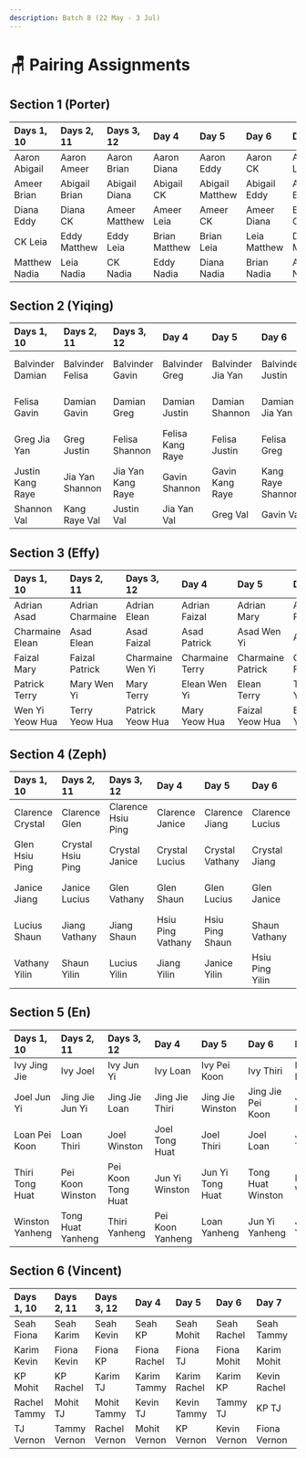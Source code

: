 ```yaml
---
description: Batch 8 (22 May - 3 Jul)
---
```


# 🪑 Pairing Assignments

## Section 1 \(Porter\)

| Days 1, 10 | Days 2, 11 | Days 3, 12 | Day 4 | Day 5 | Day 6 | Day 7 | Day 8 | Day 9 |
| :--- | :--- | :--- | :--- | :--- | :--- | :--- | :--- | :--- |
| Aaron Abigail | Aaron Ameer | Aaron Brian | Aaron Diana | Aaron Eddy | Aaron CK | Aaron Leia | Aaron Matthew | Abigail Ameer |
| Ameer Brian | Abigail Brian | Abigail Diana | Abigail CK | Abigail Matthew | Abigail Eddy | Ameer Eddy | Abigail Leia | Brian Eddy |
| Diana Eddy | Diana CK | Ameer Matthew | Ameer Leia | Ameer CK | Ameer Diana | Brian CK | Brian Diana | Diana Leia |
| CK Leia | Eddy Matthew | Eddy Leia | Brian Matthew | Brian Leia | Leia Matthew | Diana Matthew | Eddy CK | CK Matthew |
| Matthew Nadia | Leia Nadia | CK Nadia | Eddy Nadia | Diana Nadia | Brian Nadia | Abigail Nadia | Ameer Nadia | Aaron Nadia |

## Section 2 \(Yiqing\)

| Days 1, 10 | Days 2, 11 | Days 3, 12 | Day 4 | Day 5 | Day 6 | Day 7 | Day 8 | Day 9 |
| :--- | :--- | :--- | :--- | :--- | :--- | :--- | :--- | :--- |
| Balvinder Damian | Balvinder Felisa | Balvinder Gavin | Balvinder Greg | Balvinder Jia Yan | Balvinder Justin | Balvinder Kang Raye | Balvinder Shannon | Damian Felisa |
| Felisa Gavin | Damian Gavin | Damian Greg | Damian Justin | Damian Shannon | Damian Jia Yan | Felisa Jia Yan | Damian Kang Raye | Gavin Jia Yan |
| Greg Jia Yan | Greg Justin | Felisa Shannon | Felisa Kang Raye | Felisa Justin | Felisa Greg | Gavin Justin | Gavin Greg | Greg Kang Raye |
| Justin Kang Raye | Jia Yan Shannon | Jia Yan Kang Raye | Gavin Shannon | Gavin Kang Raye | Kang Raye Shannon | Greg Shannon | Jia Yan Justin | Justin Shannon |
| Shannon Val | Kang Raye Val | Justin Val | Jia Yan Val | Greg Val | Gavin Val | Damian Val | Felisa Val | Balvinder Val |

## Section 3 \(Effy\)

| Days 1, 10 | Days 2, 11 | Days 3, 12 | Day 4 | Day 5 | Day 6 | Day 7 | Day 8 | Day 9 |
| :--- | :--- | :--- | :--- | :--- | :--- | :--- | :--- | :--- |
| Adrian Asad | Adrian Charmaine | Adrian Elean | Adrian Faizal | Adrian Mary | Adrian Patrick | Adrian Terry | Adrian Wen Yi | Asad Charmaine |
| Charmaine Elean | Asad Elean | Asad Faizal | Asad Patrick | Asad Wen Yi | Asad Mary | Charmaine Mary | Asad Terry | Elean Mary |
| Faizal Mary | Faizal Patrick | Charmaine Wen Yi | Charmaine Terry | Charmaine Patrick | Charmaine Faizal | Elean Patrick | Elean Faizal | Faizal Terry |
| Patrick Terry | Mary Wen Yi | Mary Terry | Elean Wen Yi | Elean Terry | Terry Wen Yi | Faizal Wen Yi | Mary Patrick | Patrick Wen Yi |
| Wen Yi Yeow Hua | Terry Yeow Hua | Patrick Yeow Hua | Mary Yeow Hua | Faizal Yeow Hua | Elean Yeow Hua | Asad Yeow Hua | Charmaine Yeow Hua | Adrian Yeow Hua |

## Section 4 \(Zeph\)

| Days 1, 10 | Days 2, 11 | Days 3, 12 | Day 4 | Day 5 | Day 6 | Day 7 | Day 8 | Day 9 |
| :--- | :--- | :--- | :--- | :--- | :--- | :--- | :--- | :--- |
| Clarence Crystal | Clarence Glen | Clarence Hsiu Ping | Clarence Janice | Clarence Jiang | Clarence Lucius | Clarence Shaun | Clarence Vathany | Crystal Glen |
| Glen Hsiu Ping | Crystal Hsiu Ping | Crystal Janice | Crystal Lucius | Crystal Vathany | Crystal Jiang | Glen Jiang | Crystal Shaun | Hsiu Ping Jiang |
| Janice Jiang | Janice Lucius | Glen Vathany | Glen Shaun | Glen Lucius | Glen Janice | Hsiu Ping Lucius | Hsiu Ping Janice | Janice Shaun |
| Lucius Shaun | Jiang Vathany | Jiang Shaun | Hsiu Ping Vathany | Hsiu Ping Shaun | Shaun Vathany | Janice Vathany | Jiang Lucius | Lucius Vathany |
| Vathany Yilin | Shaun Yilin | Lucius Yilin | Jiang Yilin | Janice Yilin | Hsiu Ping Yilin | Crystal Yilin | Glen Yilin | Clarence Yilin |

## Section 5 \(En\)

| Days 1, 10 | Days 2, 11 | Days 3, 12 | Day 4 | Day 5 | Day 6 | Day 7 | Day 8 | Day 9 |
| :--- | :--- | :--- | :--- | :--- | :--- | :--- | :--- | :--- |
| Ivy Jing Jie | Ivy Joel | Ivy Jun Yi | Ivy Loan | Ivy Pei Koon | Ivy Thiri | Ivy Tong Huat | Ivy Winston | Jing Jie Joel |
| Joel Jun Yi | Jing Jie Jun Yi | Jing Jie Loan | Jing Jie Thiri | Jing Jie Winston | Jing Jie Pei Koon | Joel Pei Koon | Jing Jie Tong Huat | Jun Yi Pei Koon |
| Loan Pei Koon | Loan Thiri | Joel Winston | Joel Tong Huat | Joel Thiri | Joel Loan | Jun Yi Thiri | Jun Yi Loan | Loan Tong Huat |
| Thiri Tong Huat | Pei Koon Winston | Pei Koon Tong Huat | Jun Yi Winston | Jun Yi Tong Huat | Tong Huat Winston | Loan Winston | Pei Koon Thiri | Thiri Winston |
| Winston Yanheng | Tong Huat Yanheng | Thiri Yanheng | Pei Koon Yanheng | Loan Yanheng | Jun Yi Yanheng | Jing Jie Yanheng | Joel Yanheng | Ivy Yanheng |

## Section 6 \(Vincent\)

| Days 1, 10 | Days 2, 11 | Days 3, 12 | Day 4 | Day 5 | Day 6 | Day 7 | Day 8 | Day 9 |
| :--- | :--- | :--- | :--- | :--- | :--- | :--- | :--- | :--- |
| Seah Fiona | Seah Karim | Seah Kevin | Seah KP | Seah Mohit | Seah Rachel | Seah Tammy | Seah TJ | Fiona Karim |
| Karim Kevin | Fiona Kevin | Fiona KP | Fiona Rachel | Fiona TJ | Fiona Mohit | Karim Mohit | Fiona Tammy | Kevin Mohit |
| KP Mohit | KP Rachel | Karim TJ | Karim Tammy | Karim Rachel | Karim KP | Kevin Rachel | Kevin KP | KP Tammy |
| Rachel Tammy | Mohit TJ | Mohit Tammy | Kevin TJ | Kevin Tammy | Tammy TJ | KP TJ | Mohit Rachel | Rachel TJ |
| TJ Vernon | Tammy Vernon | Rachel Vernon | Mohit Vernon | KP Vernon | Kevin Vernon | Fiona Vernon | Karim Vernon | Seah Vernon |


